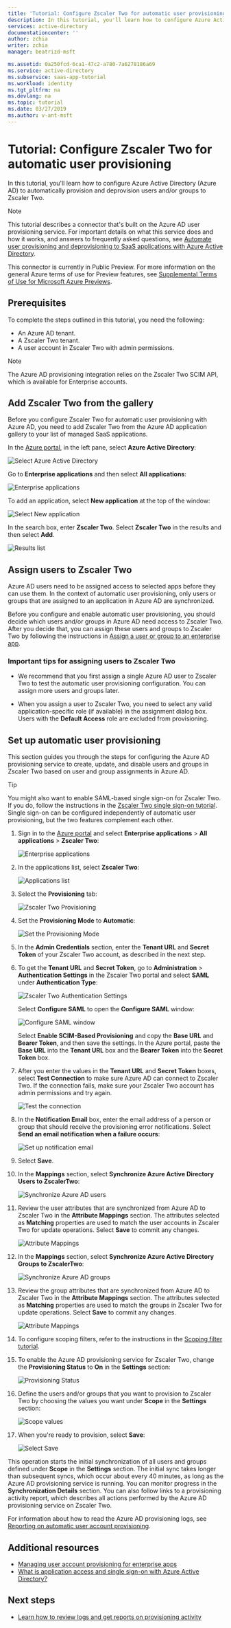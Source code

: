 ```yaml
---
title: 'Tutorial: Configure Zscaler Two for automatic user provisioning with Azure Active Directory | Microsoft Docs'
description: In this tutorial, you'll learn how to configure Azure Active Directory to automatically provision and deprovision user accounts to Zscaler Two.
services: active-directory
documentationcenter: ''
author: zchia
writer: zchia
manager: beatrizd-msft

ms.assetid: 0a250fcd-6ca1-47c2-a780-7a6278186a69
ms.service: active-directory
ms.subservice: saas-app-tutorial
ms.workload: identity
ms.tgt_pltfrm: na
ms.devlang: na
ms.topic: tutorial
ms.date: 03/27/2019
ms.author: v-ant-msft
---
```


# Tutorial: Configure Zscaler Two for automatic user provisioning

In this tutorial, you'll learn how to configure Azure Active Directory (Azure AD) to automatically provision and deprovision users and/or groups to Zscaler Two.

> [!NOTE]
> This tutorial describes a connector that's built on the Azure AD user provisioning service. For important details on what this service does and how it works, and answers to frequently asked questions, see [Automate user provisioning and deprovisioning to SaaS applications with Azure Active Directory](../active-directory-saas-app-provisioning.md).
>
> This connector is currently in Public Preview. For more information on the general Azure terms of use for Preview features, see [Supplemental Terms of Use for Microsoft Azure Previews](https://azure.microsoft.com/support/legal/preview-supplemental-terms/).

## Prerequisites

To complete the steps outlined in this tutorial, you need the following:

* An Azure AD tenant.
* A Zscaler Two tenant.
* A user account in Zscaler Two with admin permissions.

> [!NOTE]
> The Azure AD provisioning integration relies on the Zscaler Two SCIM API, which is available for Enterprise accounts.

## Add Zscaler Two from the gallery

Before you configure Zscaler Two for automatic user provisioning with Azure AD, you need to add Zscaler Two from the Azure AD application gallery to your list of managed SaaS applications.

In the [Azure portal](https://portal.azure.com), in the left pane, select **Azure Active Directory**:

![Select Azure Active Directory](common/select-azuread.png)

Go to **Enterprise applications** and then select **All applications**:

![Enterprise applications](common/enterprise-applications.png)

To add an application, select **New application** at the top of the window:

![Select New application](common/add-new-app.png)

In the search box, enter **Zscaler Two**. Select **Zscaler Two** in the results and then select **Add**.

![Results list](common/search-new-app.png)

## Assign users to Zscaler Two

Azure AD users need to be assigned access to selected apps before they can use them. In the context of automatic user provisioning, only users or groups that are assigned to an application in Azure AD are synchronized.

Before you configure and enable automatic user provisioning, you should decide which users and/or groups in Azure AD need access to Zscaler Two. After you decide that, you can assign these users and groups to Zscaler Two by following the instructions in [Assign a user or group to an enterprise app](https://docs.microsoft.com/azure/active-directory/active-directory-coreapps-assign-user-azure-portal).

### Important tips for assigning users to Zscaler Two

* We recommend that you first assign a single Azure AD user to Zscaler Two to test the automatic user provisioning configuration. You can assign more users and groups later.

* When you assign a user to Zscaler Two, you need to select any valid application-specific role (if available) in the assignment dialog box. Users with the **Default Access** role are excluded from provisioning.

## Set up automatic user provisioning

This section guides you through the steps for configuring the Azure AD provisioning service to create, update, and disable users and groups in Zscaler Two based on user and group assignments in Azure AD.

> [!TIP]
> You might also want to enable SAML-based single sign-on for Zscaler Two. If you do, follow the instructions in the [Zscaler Two single sign-on tutorial](zscaler-two-tutorial.md). Single sign-on can be configured independently of automatic user provisioning, but the two features complement each other.

1. Sign in to the [Azure portal](https://portal.azure.com) and select **Enterprise applications** > **All applications** > **Zscaler Two**:

	![Enterprise applications](common/enterprise-applications.png)

2. In the applications list, select **Zscaler Two**:

	![Applications list](common/all-applications.png)

3. Select the **Provisioning** tab:

	![Zscaler Two Provisioning](./media/zscaler-two-provisioning-tutorial/provisioning-tab.png)

4. Set the **Provisioning Mode** to **Automatic**:

	![Set the Provisioning Mode](./media/zscaler-two-provisioning-tutorial/provisioning-credentials.png)

5. In the **Admin Credentials** section, enter the **Tenant URL** and **Secret Token** of your Zscaler Two account, as described in the next step.

6. To get the **Tenant URL** and **Secret Token**, go to **Administration** > **Authentication Settings** in the Zscaler Two portal and select **SAML** under **Authentication Type**:

	![Zscaler Two Authentication Settings](./media/zscaler-two-provisioning-tutorial/secret-token-1.png)

	Select **Configure SAML** to open the **Configure SAML** window:

	![Configure SAML window](./media/zscaler-two-provisioning-tutorial/secret-token-2.png)

	Select **Enable SCIM-Based Provisioning** and copy the **Base URL** and **Bearer Token**, and then save the settings. In the Azure portal, paste the **Base URL** into the **Tenant URL** box and the **Bearer Token** into the **Secret Token** box.

7. After you enter the values in the **Tenant URL** and **Secret Token** boxes, select **Test Connection** to make sure Azure AD can connect to Zscaler Two. If the connection fails, make sure your Zscaler Two account has admin permissions and try again.

	![Test the connection](./media/zscaler-two-provisioning-tutorial/test-connection.png)

8. In the **Notification Email** box, enter the email address of a person or group that should receive the provisioning error notifications. Select **Send an email notification when a failure occurs**:

	![Set up notification email](./media/zscaler-two-provisioning-tutorial/notification.png)

9. Select **Save**.

10. In the **Mappings** section, select **Synchronize Azure Active Directory Users to ZscalerTwo**:

	![Synchronize Azure AD users](./media/zscaler-two-provisioning-tutorial/user-mappings.png)

11. Review the user attributes that are synchronized from Azure AD to Zscaler Two in the **Attribute Mappings** section. The attributes selected as **Matching** properties are used to match the user accounts in Zscaler Two for update operations. Select **Save** to commit any changes.

	![Attribute Mappings](./media/zscaler-two-provisioning-tutorial/user-attribute-mappings.png)

12. In the **Mappings** section, select **Synchronize Azure Active Directory Groups to ZscalerTwo**:

	![Synchronize Azure AD groups](./media/zscaler-two-provisioning-tutorial/group-mappings.png)

13. Review the group attributes that are synchronized from Azure AD to Zscaler Two in the **Attribute Mappings** section. The attributes selected as **Matching** properties are used to match the groups in Zscaler Two for update operations. Select **Save** to commit any changes.

	![Attribute Mappings](./media/zscaler-two-provisioning-tutorial/group-attribute-mappings.png)

14. To configure scoping filters, refer to the instructions in the [Scoping filter tutorial](./../active-directory-saas-scoping-filters.md).

15. To enable the Azure AD provisioning service for Zscaler Two, change the **Provisioning Status** to **On** in the **Settings** section:

	![Provisioning Status](./media/zscaler-two-provisioning-tutorial/provisioning-status.png)

16. Define the users and/or groups that you want to provision to Zscaler Two by choosing the values you want under **Scope** in the **Settings** section:

	![Scope values](./media/zscaler-two-provisioning-tutorial/scoping.png)

17. When you're ready to provision, select **Save**:

	![Select Save](./media/zscaler-two-provisioning-tutorial/save-provisioning.png)

This operation starts the initial synchronization of all users and groups defined under **Scope** in the **Settings** section. The initial sync takes longer than subsequent syncs, which occur about every 40 minutes, as long as the Azure AD provisioning service is running. You can monitor progress in the **Synchronization Details** section. You can also follow links to a provisioning activity report, which describes all actions performed by the Azure AD provisioning service on Zscaler Two.

For information about how to read the Azure AD provisioning logs, see [Reporting on automatic user account provisioning](../active-directory-saas-provisioning-reporting.md).

## Additional resources

* [Managing user account provisioning for enterprise apps](../manage-apps/configure-automatic-user-provisioning-portal.md)
* [What is application access and single sign-on with Azure Active Directory?](../manage-apps/what-is-single-sign-on.md)

## Next steps

* [Learn how to review logs and get reports on provisioning activity](../active-directory-saas-provisioning-reporting.md)

<!--Image references-->
[1]: ./media/zscaler-two-provisioning-tutorial/tutorial-general-01.png
[2]: ./media/zscaler-two-provisioning-tutorial/tutorial-general-02.png
[3]: ./media/zscaler-two-provisioning-tutorial/tutorial-general-03.png
